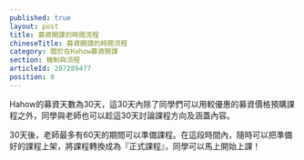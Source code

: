 ```yaml
---
published: true
layout: post
title: 募資開課的時間流程
chineseTitle: 募資開課的時間流程
category: 關於在Hahow募資開課
section: 機制與流程
articleId: 207289477
position: 0
---
```

Hahow的募資天數為30天，這30天內除了同學們可以用較優惠的募資價格預購課程之外，同學與老師也可以趁這30天討論課程方向及涵蓋內容。

30天後，老師最多有60天的期間可以準備課程。在這段時間內，隨時可以把準備好的課程上架，將課程轉換成為『正式課程』，同學可以馬上開始上課！
